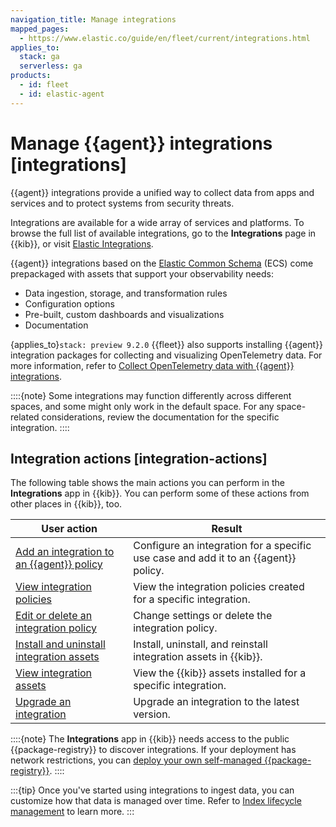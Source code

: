 ```yaml
---
navigation_title: Manage integrations
mapped_pages:
  - https://www.elastic.co/guide/en/fleet/current/integrations.html
applies_to:
  stack: ga
  serverless: ga
products:
  - id: fleet
  - id: elastic-agent
---
```


# Manage {{agent}} integrations [integrations]

{{agent}} integrations provide a unified way to collect data from apps and services and to protect systems from security threats. 

Integrations are available for a wide array of services and platforms. To browse the full list of available integrations, go to the **Integrations** page in {{kib}}, or visit [Elastic Integrations](integration-docs://reference/index.md).

{{agent}} integrations based on the [Elastic Common Schema](ecs://reference/index.md) (ECS) come prepackaged with assets that support your observability needs:

* Data ingestion, storage, and transformation rules
* Configuration options
* Pre-built, custom dashboards and visualizations
* Documentation

{applies_to}`stack: preview 9.2.0` {{fleet}} also supports installing {{agent}} integration packages for collecting and visualizing OpenTelemetry data. For more information, refer to [Collect OpenTelemetry data with {{agent}} integrations](/reference/fleet/otel-integrations.md).

::::{note}
Some integrations may function differently across different spaces, and some might only work in the default space. For any space-related considerations, review the documentation for the specific integration.
::::

## Integration actions [integration-actions]

The following table shows the main actions you can perform in the **Integrations** app in {{kib}}. You can perform some of these actions from other places in {{kib}}, too.

| User action | Result |
| --- | --- |
| [Add an integration to an {{agent}} policy](/reference/fleet/add-integration-to-policy.md) | Configure an integration for a specific use case and add it to an {{agent}} policy. |
| [View integration policies](/reference/fleet/view-integration-policies.md) | View the integration policies created for a specific integration. |
| [Edit or delete an integration policy](/reference/fleet/edit-delete-integration-policy.md) | Change settings or delete the integration policy. |
| [Install and uninstall integration assets](/reference/fleet/install-uninstall-integration-assets.md) | Install, uninstall, and reinstall integration assets in {{kib}}. |
| [View integration assets](/reference/fleet/view-integration-assets.md) | View the {{kib}} assets installed for a specific integration. |
| [Upgrade an integration](/reference/fleet/upgrade-integration.md) | Upgrade an integration to the latest version. |

::::{note}
The **Integrations** app in {{kib}} needs access to the public {{package-registry}} to discover integrations. If your deployment has network restrictions, you can [deploy your own self-managed {{package-registry}}](/reference/fleet/air-gapped.md#air-gapped-diy-epr).
::::

:::{tip}
Once you've started using integrations to ingest data, you can customize how that data is managed over time. Refer to [Index lifecycle management](/reference/fleet/data-streams.md#data-streams-ilm) to learn more.
:::